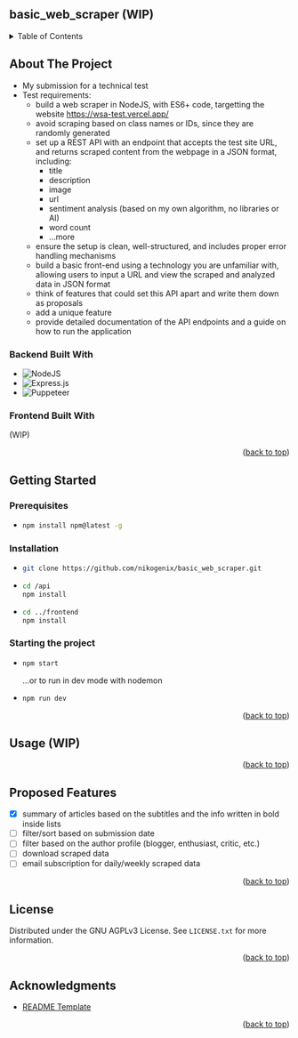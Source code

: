 <!-- README Template thanks to: https://github.com/othneildrew/Best-README-Template -->

<a name="readme-top"></a>

<!-- TABLE OF CONTENTS -->

## basic_web_scraper (WIP)

<div>
    <details>
      <summary>Table of Contents</summary>
      <ul>
        <li><a href="#about-the-project">About The Project</a></li>
        <li><a href="#getting-started">Getting Started</a></li>
        <li><a href="#usage">Usage</a></li>
        <li><a href="#proposed-features">Proposed Features</a></li>
        <li><a href="#license">License</a></li>
        <li><a href="#acknowledgments">Acknowledgments</a></li>
      </ul>
    </details>
</div>

<!-- ABOUT THE PROJECT -->

## About The Project

-   My submission for a technical test
-   Test requirements:
    -   build a web scraper in NodeJS, with ES6+ code, targetting the website https://wsa-test.vercel.app/
    -   avoid scraping based on class names or IDs, since they are randomly generated
    -   set up a REST API with an endpoint that accepts the test site URL, and returns scraped content from the webpage in a JSON format, including:
        -   title
        -   description
        -   image
        -   url
        -   sentiment analysis (based on my own algorithm, no libraries or AI)
        -   word count
        -   ...more
    -   ensure the setup is clean, well-structured, and includes proper error handling mechanisms
    -   build a basic front-end using a technology you are unfamiliar with, allowing users to input a URL and view the scraped and analyzed data in JSON format
    -   think of features that could set this API apart and write them down as proposals
    -   add a unique feature
    -   provide detailed documentation of the API endpoints and a guide on how to run the application

### Backend Built With

<!-- BADGES -->
<!-- https://ileriayo.github.io/markdown-badges/ -->

-   ![NodeJS](https://img.shields.io/badge/node.js-6DA55F?style=for-the-badge&logo=node.js&logoColor=white)
-   ![Express.js](https://img.shields.io/badge/express.js-%23404d59.svg?style=for-the-badge&logo=express&logoColor=%2361DAFB)
-   ![Puppeteer](https://img.shields.io/badge/puppeteer-005942?style=for-the-badge&logo=puppeteer)

### Frontend Built With

(WIP)

<p align="right">(<a href="#readme-top">back to top</a>)</p>

<!-- GETTING STARTED -->

## Getting Started

### Prerequisites

-   ```sh
    npm install npm@latest -g
    ```

### Installation

-   ```sh
    git clone https://github.com/nikogenix/basic_web_scraper.git
    ```
-   ```sh
    cd /api
    npm install
    ```
-   ```sh
    cd ../frontend
    npm install
    ```

### Starting the project

-   ```sh
    npm start
    ```

    ...or to run in dev mode with nodemon

-   ```sh
    npm run dev
    ```

<p align="right">(<a href="#readme-top">back to top</a>)</p>

<!-- USAGE EXAMPLES -->

## Usage (WIP)

<p align="right">(<a href="#readme-top">back to top</a>)</p>

<!-- PROPOSED FEATURES -->

## Proposed Features

-   [x] summary of articles based on the subtitles and the info written in bold inside lists
-   [ ] filter/sort based on submission date
-   [ ] filter based on the author profile (blogger, enthusiast, critic, etc.)
-   [ ] download scraped data
-   [ ] email subscription for daily/weekly scraped data

<p align="right">(<a href="#readme-top">back to top</a>)</p>

<!-- LICENSE -->

## License

Distributed under the GNU AGPLv3 License. See `LICENSE.txt` for more information.

<p align="right">(<a href="#readme-top">back to top</a>)</p>

<!-- ACKNOWLEDGMENTS -->

## Acknowledgments

-   [README Template](https://github.com/othneildrew/Best-README-Template)

<p align="right">(<a href="#readme-top">back to top</a>)</p>
